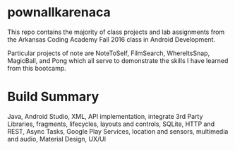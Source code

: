 # pownallkarenaca

This repo contains the majority of class projects and lab assignments from the Arkansas Coding Academy Fall 2016 class in Android Development. 

Particular projects of note are NoteToSelf, FilmSearch, WhereItsSnap, MagicBall, and Pong which all serve to demonstrate the skills I have learned from this bootcamp. 


# Build Summary
Java, Android Studio, XML, API implementation, integrate 3rd Party Libraries, fragments, lifecycles, layouts and controls, SQLite, HTTP and REST, Async Tasks, Google Play Services, location and sensors, multimedia and audio, Material Design, UX/UI
